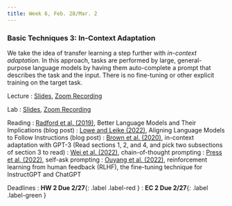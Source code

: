 ```yaml
---
title: Week 6, Feb. 28/Mar. 2
---
```


### Basic Techniques 3: In-Context Adaptation

We take the idea of transfer learning a step further with _in-context adaptation_. In this approach, tasks are performed
by large, general-purpose language models by having them auto-complete a prompt that describes the task and the input.
There is no fine-tuning or other explicit training on the target task.

Lecture
: [Slides](https://drive.google.com/file/d/1KNJvUnZGiSrCEFAw4bPOaDTziv6jf2_K/view?usp=share_link),
[Zoom Recording](https://nyu.zoom.us/rec/share/m5Vd5HVifEhOSjjpvpL15OScctCxq9pd9kmbluUfl-FW-VN9c6OXYqA2IPJC2hYU.NIj0FGE-gt75xKHt)

Lab
: [Slides](https://drive.google.com/file/d/1tbAms33Kiz7zH81lvkc9ugeVaUXzu2e0/view?usp=share_link),
[Zoom Recording](https://nyu.zoom.us/rec/share/xK1BzYJEEHwBqxqAF8LjzFS6jgZiQABaN3VUr_egcUXmD_OBBYPQEe4Yudqr6Uap.JzT8ho940HeDYJki)

Reading
: [Radford et al. (2019)](https://openai.com/blog/better-language-models/), Better Language Models and Their
Implications (blog post)
: [Lowe and Leike (2022)](https://openai.com/research/instruction-following), Aligning Language Models to Follow 
Instructions (blog post)
: [Brown et al. (2020)](https://arxiv.org/abs/2005.14165), in-context adaptation with GPT-3 (Read sections 1, 2, 
and 4, and pick two 
subsections of section 3 to read)
: [Wei et al. (2022)](https://arxiv.org/abs/2201.11903), chain-of-thought prompting
: [Press et al. (2022)](https://arxiv.org/abs/2210.03350), self-ask prompting
: [Ouyang et al. (2022)](https://arxiv.org/abs/2203.02155), reinforcement learning from human feedback (RLHF), the 
fine-tuning technique for InstructGPT and ChatGPT


Deadlines
: **HW 2 Due 2/27**{: .label .label-red } : **EC 2 Due 2/27**{: .label .label-green }
<!-- : **Project Mini-Proposal Due**{: .label .label-blue } -->